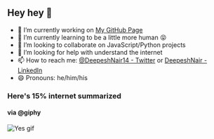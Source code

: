 ## Hey hey 👋

- 🔭 I’m currently working on [My GitHub Page](http://hybridx.github.io/)
- 🌱 I’m currently learning to be a little more human 😝
- 👯 I’m looking to collaborate on JavaScript/Python projects 
- 🤔 I’m looking for help with understand the internet
- 📫 How to reach me: [@DeepeshNair14 - Twitter](https://twitter.com/DeepeshNair14) or [DeepeshNair - LinkedIn](https://www.linkedin.com/in/hybridx/)
- 😄 Pronouns: he/him/his


### Here's 15% internet summarized 
#### via @giphy
![Yes gif](https://media3.giphy.com/media/l6Td5sKDNmDGU/giphy.gif)
